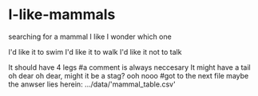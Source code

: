 # I-like-mammals
searching for a mammal I like
I wonder which one

I'd like it to swim
I'd like it to walk
I'd like it not to talk

It should have 4 legs
#a comment is always neccesary
It might have a tail
oh dear oh dear, might it be a stag?
ooh nooo
#got to the next file
maybe the anwser lies herein: .../data/'mammal_table.csv'